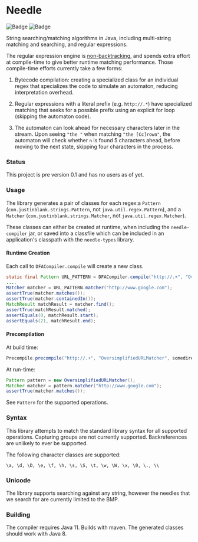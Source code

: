 # Needle

![Badge](https://travis-ci.com/hyperpape/needle.svg?branch=main)
![Badge](https://www.repostatus.org/badges/latest/wip.svg)

String searching/matching algorithms in Java, including multi-string
matching and searching, and regular expressions.

The regular expression engine is
[non-backtracking](https://swtch.com/~rsc/regexp/regexp1.html), and
spends extra effort at compile-time to give better runtime matching
performance. Those compile-time efforts currently take a few forms:

  1. Bytecode compilation: creating a specialized class for an
  individual regex that specializes the code to simulate an automaton,
  reducing interpretation overhead.

  2. Regular expressions with a literal prefix (e.g. `http://.*`) have
     specialized matching that seeks for a possible prefix using an
     explicit for loop (skipping the automaton code).

  3. The automaton can look ahead for necessary characters later in
     the stream. Upon seeing `"the "` when matching `"the [Cc]rown"`, 
     the automaton will check whether `n` is found 5 characters ahead, 
     before moving to the next state, skipping four characters in the process.

### Status

This project is pre version 0.1 and has no users as of yet.

### Usage

The library generates a pair of classes for each regex:a `Pattern`
(`com.justinblank.strings.Pattern`, not `java.util.regex.Pattern`),
and a `Matcher` (`com.justinblank.strings.Matcher`, not
`java.util.regex.Matcher`).

These classes can either be created at runtime, when including the
`needle-compiler` jar, or saved into a classfile which can be included
in an application's classpath with the `needle-types` library.

#### Runtime Creation

Each call to `DFACompiler.compile` will create a new class.

```java
static final Pattern URL_PATTERN = DFACompiler.compile("http://.+", "OverSimplifiedURLMatcher");
....
Matcher matcher = URL_PATTERN.matcher("http://www.google.com");
assertTrue(matcher.matches());
assertTrue(matcher.containedIn());
MatchResult matchResult = matcher.find();
assertTrue(matchResult.matched);
assertEquals(0, matchResult.start);
assertEquals(21, matchResult.end);
```

#### Precompilation

At build time:

```java
Precompile.precompile("http://.+", "OversimplifiedURLMatcher", somedirectory.getAbsolutePath());
```

At run-time:

```java
Pattern pattern = new OversimplifiedURLMatcher();
Matcher matcher = pattern.matcher("http://www.google.com");
assertTrue(matcher.matches());
```

See `Pattern` for the supported operations.

### Syntax

This library attempts to match the standard library syntax for all
supported operations. Capturing groups are not currently
supported. Backreferences are unlikely to ever be supported.

The following character classes are supported:

    \a, \d, \D, \e, \f, \h, \s, \S, \t, \w, \W, \x, \0, \., \\

### Unicode

The library supports searching against any string, however the needles
that we search for are currently limited to the BMP.

### Building

The compiler requires Java 11. Builds with maven. The generated
classes should work with Java 8.
